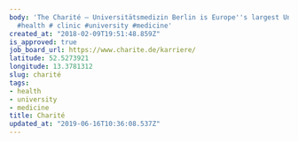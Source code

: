 ```yaml
---
body: 'The Charité – Universitätsmedizin Berlin is Europe''s largest University clinic.
  #health # clinic #university #medicine'
created_at: "2018-02-09T19:51:48.859Z"
is_approved: true
job_board_url: https://www.charite.de/karriere/
latitude: 52.5273921
longitude: 13.3781312
slug: charité
tags:
- health
- university
- medicine
title: Charité
updated_at: "2019-06-16T10:36:08.537Z"
---
```

